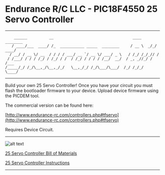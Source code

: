 # Endurance R/C LLC - PIC18F4550 25 Servo Controller
---------------------------------------------------------------------------------------------------------------
        ______          __                                    ____     ________
       / ____/___  ____/ /_  ___________ _____  ________     / __ \  _/_/ ____/
      / __/ / __ \/ __  / / / / ___/ __ `/ __ \/ ___/ _ \   / /_/ /_/_// /     
     / /___/ / / / /_/ / /_/ / /  / /_/ / / / / /__/  __/  / _, _//_/ / /___   
    /_____/_/ /_/\__,_/\__,_/_/   \__,_/_/ /_/\___/\___/  /_/ /_/_/   \____/   

---------------------------------------------------------------------------------------------------------------

Build your own 25 Servo Controller! Once you have your circuit you must flash the bootloader firmware to your 
  device. Upload device firmware using the PICDEM tool.
  
The commercial version can be found here:

[http://www.endurance-rc.com/controllers.php#tfservo](http://www.endurance-rc.com/controllers.php#tfservo)

Requires Device Circuit.

---------------------------------------------------------------------------------------------------------------

![alt text](https://github.com/endurancerc/PIC18F4550-25ServoController/blob/main/25_Servo_Controller_SMD_top.jpg?raw=true)

[25 Servo Controller Bill of Materials](https://github.com/endurancerc/PIC18F4550-25ServoController/blob/main/25_Servo_Controller_BOM.csv)

[25 Servo Controller Instructions](https://github.com/endurancerc/PIC18F4550-25ServoController/blob/main/25_servo_controller_v1.2_instructions.pdf)

---------------------------------------------------------------------------------------------------------------
